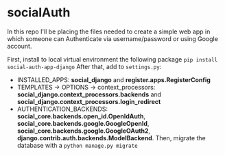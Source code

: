 # socialAuth

In this repo I'll be placing the files needed to create a simple web app in which someone can Authenticate via username/password or using Google account.

First, install to local virtual environment the following package `pip install social-auth-app-django`
After that, add to `settings.py`:
* INSTALLED_APPS: **social_django** and **register.apps.RegisterConfig**
* TEMPLATES -> OPTIONS -> context_processors: **social_django.context_processors.backends** and **social_django.context_processors.login_redirect**
* AUTHENTICATION_BACKENDS: **social_core.backends.open_id.OpenIdAuth**, **social_core.backends.google.GoogleOpenId**, **social_core.backends.google.GoogleOAuth2**, **django.contrib.auth.backends.ModelBackend**.
Then, migrate the database with a `python manage.py migrate`
